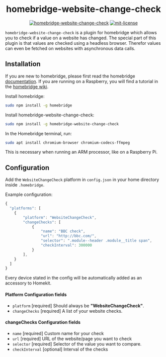 <span align="center">

# homebridge-website-change-check

[![homebridge-website-change-check](https://badgen.net/npm/v/homebridge-website-change-check?icon=npm)](https://www.npmjs.com/package/homebridge-website-change-check)
[![mit-license](https://badgen.net/npm/license/homebridge-website-change-check)](https://github.com/marcveens/homebridge-website-change-check/blob/master/LICENSE)

</span>

`homebridge-website-change-check` is a plugin for homebridge which allows you to check if a value on a website has changed. The special part of this plugin is that values are checked using a headless browser. Therefor values can even be fetched on websites with asynchronous data calls.

## Installation

If you are new to homebridge, please first read the homebridge [documentation](https://www.npmjs.com/package/homebridge).
If you are running on a Raspberry, you will find a tutorial in the [homebridge wiki](https://github.com/homebridge/homebridge/wiki/Install-Homebridge-on-Raspbian).

Install homebridge:
```sh
sudo npm install -g homebridge
```

Install homebridge-website-change-check:
```sh
sudo npm install -g homebridge-website-change-check
```

In the Homebridge terminal, run:
```sh
sudo apt install chromium-browser chromium-codecs-ffmpeg
```

This is necessary when running an ARM processor, like on a Raspberry Pi. 

## Configuration

Add the `WebsiteChangeCheck` platform in `config.json` in your home directory inside `.homebridge`.

Example configuration:

```js
{
  "platforms": [
    {
        "platform": "WebsiteChangeCheck",
        "changeChecks": [
            {
                "name": "BBC check",
                "url": "http://bbc.com/",
                "selector": ".module--header .module__title span",
                "checkInterval": 300000
            }
        ],
    }
  ]
}
```

Every device stated in the config will be automatically added as an accessory to Homekit. 

#### Platform Configuration fields
- `platform` [required]
Should always be **"WebsiteChangeCheck"**.
- `changeChecks` [required]
A list of your website checks.
#### changeChecks Configuration fields
- `name` [required]
Custom name for your check
- `url` [required]
URL of the website/page you want to check
- `selector` [required]
Selector of the value you want to compare. 
- `checkInterval` [optional]
Interval of the checks

